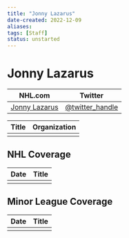 ```yaml
---
title: "Jonny Lazarus"
date-created: 2022-12-09
aliases: 
tags: [Staff]
status: unstarted
---
```


# Jonny Lazarus

| NHL.com | Twitter |
| ------- | ------- |
| [Jonny Lazarus]() | [@twitter_handle](https://twitter.com/)

| Title | Organization |
| ----- | ------------ |
|       |              |



## NHL  Coverage
| Date | Title |
| ---- | ----- |
|      |       |



## Minor League Coverage
| Date | Title |
| ---- | ----- |
|      |       |


